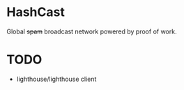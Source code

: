 # HashCast
Global ~~spam~~ broadcast network powered by proof of work.

# TODO
* lighthouse/lighthouse client
